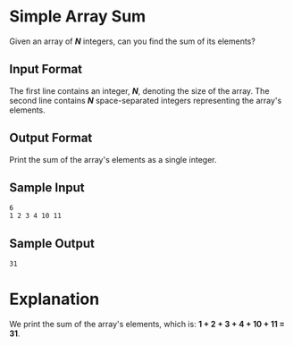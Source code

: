 # Simple Array Sum
Given an array of **_N_** integers, can you find the sum of its elements?

## Input Format

The first line contains an integer, **_N_**, denoting the size of the array. 
The second line contains **_N_** space-separated integers representing the array's elements.

## Output Format

Print the sum of the array's elements as a single integer.

## Sample Input
```
6
1 2 3 4 10 11
```
## Sample Output
```
31
```
# Explanation

We print the sum of the array's elements, which is: **1 + 2 + 3 + 4 + 10 + 11 = 31**.